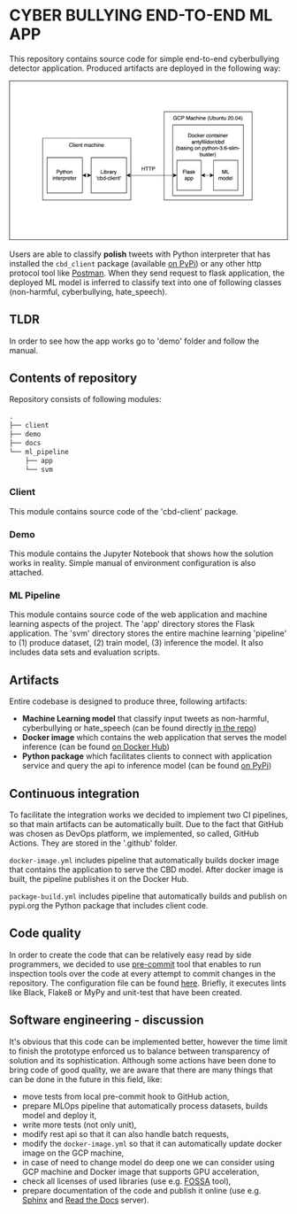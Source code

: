 # CYBER BULLYING END-TO-END ML APP

This repository contains source code for simple end-to-end cyberbullying detector
application. Produced artifacts are deployed in the following way:

![documentation](docs/deployment_diagram.png "Schema of artifacts deployment")

Users are able to classify **polish** tweets with Python interpreter that has installed
the `cbd_client` package (available [on PyPi](https://pypi.org/project/cbd-client/)) or
any other http protocol tool like [Postman](https://www.postman.com/). When they send
request to flask application, the deployed ML model is inferred to classify text into
one of following classes (non-harmful, cyberbullying, hate_speech).

## TLDR

In order to see how the app works go to 'demo' folder and follow the manual.

## Contents of repository

Repository consists of following modules:

```
.
├── client
├── demo
├── docs
└── ml_pipeline
    ├── app
    └── svm
```

### Client

This module contains source code of the 'cbd-client' package.

### Demo

This module contains the Jupyter Notebook that shows how the solution works in reality.
Simple manual of environment configuration is also attached.

### ML Pipeline

This module contains source code of the web application and machine learning aspects of
the project. The 'app' directory stores the Flask application. The 'svm' directory
stores the entire machine learning 'pipeline' to (1) produce dataset, (2) train model,
(3) inference the model. It also includes data sets and evaluation scripts.

## Artifacts

Entire codebase is designed to produce three, following artifacts:

- **Machine Learning model** that classify input tweets as non-harmful, cyberbullying or
  hate_speech (can be found directly [in the repo](ml_pipeline/model.pkl))
- **Docker image** which contains the web application that serves the model inference
  (can be found [on Docker Hub](https://hub.docker.com/r/antyfilidor/cbd))
- **Python package** which facilitates clients to connect with application service and
  query the api to inference model (can be found
  [on PyPi](https://pypi.org/project/cbd-client/))

## Continuous integration

To facilitate the integration works we decided to implement two CI pipelines, so that
main artifacts can be automatically built. Due to the fact that GitHub was chosen as
DevOps platform, we implemented, so called, GitHub Actions. They are stored in the
'.github' folder.

`docker-image.yml` includes pipeline that automatically builds docker image that
contains the application to serve the CBD model. After docker image is built, the
pipeline publishes it on the Docker Hub.

`package-build.yml` includes pipeline that automatically builds and publish on pypi.org
the Python package that includes client code.

## Code quality

In order to create the code that can be relatively easy read by side programmers, we
decided to use [pre-commit](https://pre-commit.com/) tool that enables to run inspection
tools over the code at every attempt to commit changes in the repository. The
configuration file can be found [here](.pre-commit-config.yml). Briefly, it executes
lints like Black, Flake8 or MyPy and unit-test that have been created.

## Software engineering - discussion

It's obvious that this code can be implemented better, however the time limit to finish
the prototype enforced us to balance between transparency of solution and its
sophistication. Although some actions have been done to bring code of good quality, we
are aware that there are many things that can be done in the future in this field, like:

- move tests from local pre-commit hook to GitHub action,
- prepare MLOps pipeline that automatically process datasets, builds model and deploy
  it,
- write more tests (not only unit),
- modify rest api so that it can also handle batch requests,
- modify the `docker-image.yml` so that it can automatically update docker image on the
  GCP machine,
- in case of need to change model do deep one we can consider using GCP machine and
  Docker image that supports GPU acceleration,
- check all licenses of used libraries (use e.g. [FOSSA](https://fossa.com/) tool),
- prepare documentation of the code and publish it online (use e.g.
  [Sphinx](https://www.sphinx-doc.org/en/master/) and
  [Read the Docs](https://readthedocs.org/) server).
